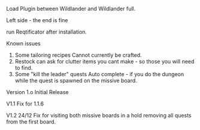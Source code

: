 Load Plugin between Wildlander and Wildlander full. 

Left side - the end is fine

run Reqtificator after installation.


Known issues
1) Some tailoring recipes Cannot currently be crafted.
2) Restock can ask for clutter items you cant make - so those you will need to find.
3) Some "kill the leader" quests Auto complete - if you do the dungeon while the quest is spawned on the missive board.


Version 1.o
Initial Release

V1.1
Fix for 1.1.6 

V1.2 24/12
Fix for visiting both missive boards in a hold removing all quests from the first board.
